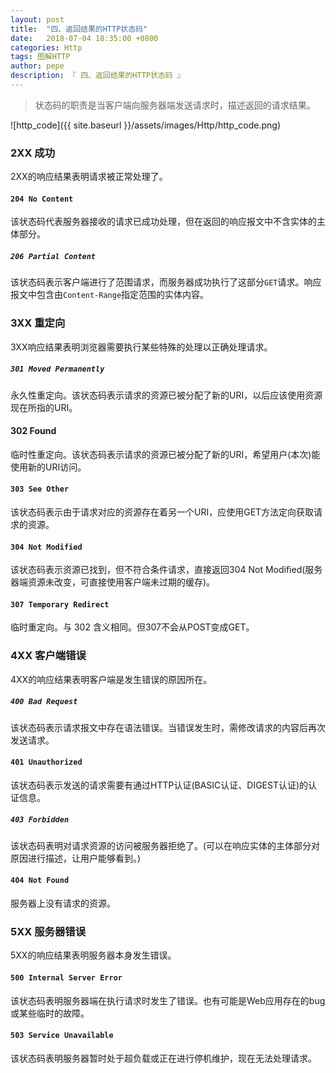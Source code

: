 ```yaml
---
layout: post
title:  "四、返回结果的HTTP状态码"
date:   2018-07-04 18:35:00 +0800
categories: Http
tags: 图解HTTP
author: pepe
description: 『 四、返回结果的HTTP状态码 』
---
```


> 状态码的职责是当客户端向服务器端发送请求时，描述返回的请求结果。

![http_code]({{ site.baseurl }}/assets/images/Http/http_code.png)

### **2XX 成功**
2XX的响应结果表明请求被正常处理了。
#### `204 No Content`
该状态码代表服务器接收的请求已成功处理，但在返回的响应报文中不含实体的主体部分。
##### `206 Partial Content`
该状态码表示客户端进行了范围请求，而服务器成功执行了这部分`GET`请求。响应报文中包含由`Content-Range`指定范围的实体内容。

### **3XX 重定向**
3XX响应结果表明浏览器需要执行某些特殊的处理以正确处理请求。
##### `301 Moved Permanently`
永久性重定向。该状态码表示请求的资源已被分配了新的URI，以后应该使用资源现在所指的URI。
#### 302 Found
临时性重定向。该状态码表示请求的资源已被分配了新的URI，希望用户(本次)能使用新的URI访问。
#### `303 See Other`
该状态码表示由于请求对应的资源存在着另一个URI，应使用GET方法定向获取请求的资源。
#### `304 Not Modified`
该状态码表示资源已找到，但不符合条件请求，直接返回304 Not Modified(服务器端资源未改变，可直接使用客户端未过期的缓存)。
#### `307 Temporary Redirect`
临时重定向。与 302 含义相同。但307不会从POST变成GET。

### **4XX 客户端错误**
4XX的响应结果表明客户端是发生错误的原因所在。
##### `400 Bad Request`
该状态码表示请求报文中存在语法错误。当错误发生时，需修改请求的内容后再次发送请求。
#### `401 Unauthorized`
该状态码表示发送的请求需要有通过HTTP认证(BASIC认证、DIGEST认证)的认证信息。
##### `403 Forbidden`
该状态码表明对请求资源的访问被服务器拒绝了。(可以在响应实体的主体部分对原因进行描述，让用户能够看到。)
#### `404 Not Found`
服务器上没有请求的资源。

### **5XX 服务器错误**
5XX的响应结果表明服务器本身发生错误。
#### `500 Internal Server Error`
该状态码表明服务器端在执行请求时发生了错误。也有可能是Web应用存在的bug或某些临时的故障。
#### `503 Service Unavailable`
该状态码表明服务器暂时处于超负载或正在进行停机维护，现在无法处理请求。






























































